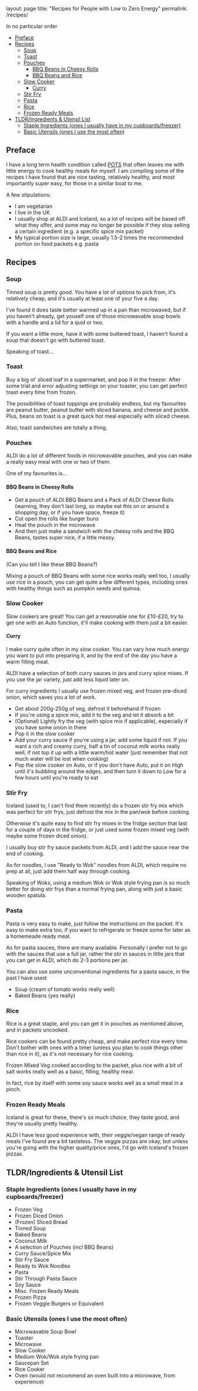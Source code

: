 layout: page
title: "Recipes for People with Low to Zero Energy"
permalink: /recipes/

In no particular order
- [Preface](#preface)
- [Recipes](#recipes)
  - [Soup](#soup)
  - [Toast](#toast)
  - [Pouches](#pouches)
    - [BBQ Beans in Cheesy Rolls](#bbq-beans-in-cheesy-rolls)
    - [BBQ Beans and Rice](#bbq-beans-and-rice)
  - [Slow Cooker](#slow-cooker)
    - [Curry](#curry)
  - [Stir Fry](#stir-fry)
  - [Pasta](#pasta)
  - [Rice](#rice)
  - [Frozen Ready Meals](#frozen-ready-meals)
- [TLDR/Ingredients & Utensil  List](#tldringredients--utensil--list)
  - [Staple Ingredients (ones I usually have in my cupboards/freezer)](#staple-ingredients-ones-i-usually-have-in-my-cupboardsfreezer)
  - [Basic Utensils (ones I use the most often)](#basic-utensils-ones-i-use-the-most-often)

## Preface
I have a long term health condition called [POTS](https://www.potsuk.org/) that often leaves me with little energy to cook healthy meals for myself. I am compiling some of the recipes I have found that are nice tasting, relatively healthy, and most importantly super easy, for those in a similar boat to me.

A few stipulations:
 - I am vegetarian
 - I live in the UK
 - I usually shop at ALDI and Iceland, so a lot of recipes will be based off what they offer, and some may no longer be possible if they stop selling a certain ingredient (e.g. a specific spice mix packet)
 - My typical portion size is large, usually 1.5-2 times the recommended portion on food packets e.g. pasta

## Recipes

### Soup
Tinned soup is pretty good. You have a lot of options to pick from, it's relatively cheap, and it's usually at least one of your five a day.

I've found it does taste better warmed up in a pan than microwaved, but if you haven't already, get youself one of those microwavable soup bowls with a handle and a lid for a quid or two.

If you want a little more, have it with some buttered toast, I haven't found a soup that doesn't go with buttered toast.

Speaking of toast...

### Toast
Buy a big ol' sliced loaf in a supermarket, and pop it in the freezer. After some trial and error adjusting settings on your toaster, you can get perfect toast every time from frozen.

The possibilities of toast toppings are probably endless, but my favourites are peanut butter, peanut butter with sliced banana, and cheese and pickle. Plus, beans on toast is a great quick hot meal especially with sliced cheese.

Also; toast sandwiches are totally a thing.

### Pouches
ALDI do a lot of different foods in microwavable pouches, and you can make a really easy meal with one or two of them.

One of my favourites is...

#### BBQ Beans in Cheesy Rolls
- Get a pouch of ALDI BBQ Beans and a Pack of ALDI Cheese Rolls (warning, they don't last long, so maybe eat this on or around a shopping day, or if you have space, freeze it)
- Cut open the rolls like burger buns
- Heat the pouch in the microwave
- And then just make a sandwich with the cheesy rolls and the BBQ Beans, tastes super nice, if a little messy.

#### BBQ Beans and Rice
(Can you tell I like these BBQ Beans?)

Mixing a pouch of BBQ Beans with some rice works really well too, I usually use rice in a pouch, you can get quite a few different types, including ones with healthy things such as pumpkin seeds and quinoa.

### Slow Cooker
Slow cookers are great! You can get a reasonable one for £10-£20, try to get one with an Auto function, it'll make cooking with them just a bit easier.

#### Curry
I make curry quite often in my slow cooker. You can vary how much energy you want to put into preparing it, and by the end of the day you have a warm filling meal.

ALDI have a selection of both curry sauces in jars and curry spice mixes. If you use the jar variety, just add less liquid later on.

For curry ingredients I usually use frozen mixed veg, and frozen pre-diced onion, which saves you a lot of work.

- Get about 200g-250g of veg, defrost it beforehand if frozen
- If you're using a spice mix, add it to the veg and let it absorb a bit
- (Optional) Lightly fry the veg (with spice mix if applicable), especially if you have some onion in there
- Pop it in the slow cooker
- Add your curry sauce if you're using a jar, add some liquid if not. If you want a rich and creamy curry, half a tin of coconut milk works really well, if not top it up with a little warm/hot water (just remember that not much water will be lost when cooking)
- Pop the slow cooker on Auto, or if you don't have Auto, put it on High until it's bubbling around the edges, and then turn it down to Low for a few hours until you're ready to eat

### Stir Fry
Iceland (used to, I can't find them recently) do a frozen stir fry mix which was perfect for stir frys, just defrost the mix in the pan/wok before cooking.

Otherwise it's quite easy to find stir fry mixes in the fridge section that last for a couple of days in the fridge, or just used some frozen mixed veg (with maybe some frozen diced onion).

I usually buy stir fry sauce packets from ALDI, and I add the sauce near the end of cooking.

As for noodles, I use "Ready to Wok" noodles from ALDI, which require no prep at all, just add them half way through cooking.

Speaking of Woks, using a medium Wok or Wok style frying pan is so much better for doing stir frys  than a normal frying pan, along with just a basic wooden spatula.

### Pasta
Pasta is very easy to make, just follow the instructions on the packet. It's easy to make extra too, if you want to refrigerate or freeze some for later as a homemeade ready meal.

As for pasta sauces, there are many available. Personally I prefer not to go with the sauces that use a full jar, rather the stir in sauces in little jars that you can get in ALDI, which do 2-3 portions per jar.

You can also use some unconventional ingredients for a pasta sauce, in the past I have used:
- Soup (cream of tomato works really well)
- Baked Beans (yes really)

### Rice
Rice is a great staple, and you can get it in pouches as mentioned above, and in packets uncooked.

Rice cookers can be found pretty cheap, and make perfect rice every time. Don't bother with ones with a timer (unless you plan to cook things other than rice in it), as it's not necessary for rice cooking.

Frozen Mixed Veg cooked according to the packet, plus rice with a bit of salt works really well as a basic, filling, healthy meal.

In fact, rice by itself with some soy sauce works well as a small meal in a pinch.

### Frozen Ready Meals
Iceland is great for these, there's so much choice, they taste good, and they're usually pretty healthy.

ALDI I have less good experience with, their veggie/vegan range of ready meals I've found are a bit tasteless. The veggie pizzas are okay, but unless you're going with the higher quality/price ones, I'd go with Iceland's frozen pizzas.

## TLDR/Ingredients & Utensil  List

### Staple Ingredients (ones I usually have in my cupboards/freezer)
- Frozen Veg
- Frozen Diced Onion
- (Frozen) Sliced Bread
- Tinned Soup
- Baked Beans
- Coconut Milk
- A selection of Pouches (incl BBQ Beans)
- Curry Sauce/Spice Mix
- Stir Fry Sauce
- Ready to Wok Noodles
- Pasta
- Stir Through Pasta Sauce
- Soy Sauce
- Misc. Frozen Ready Meals
- Frozen Pizza
- Frozen Veggie Burgers or Equivalent

### Basic Utensils (ones I use the most often)
- Microwavable Soup Bowl
- Toaster
- Microwave
- Slow Cooker
- Medium Wok/Wok style frying pan
- Saucepan Set
- Rice Cooker
- Oven (would not recommend an oven built into a microwave, from experience)